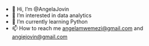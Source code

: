 - 👋 Hi, I’m @AngelaJovin
- 👀 I’m interested in data analytics
- 🌱 I’m currently learning Python
- 📫 How to reach me angelamwemezi@gmail.com and angiejovin@gmail.com

<!---
AngelaJovin/AngelaJovin is a ✨ special ✨ repository because its `README.md` (this file) appears on your GitHub profile.
You can click the Preview link to take a look at your changes.
--->
